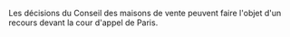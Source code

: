 Les décisions du Conseil des maisons de vente peuvent faire l'objet d'un recours devant la cour d'appel de Paris.
